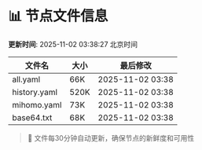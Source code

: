 # 📊 节点文件信息

**更新时间**: 2025-11-02 03:38:27 北京时间

| 文件名 | 大小 | 最后修改 |
|--------|------|----------|
| all.yaml | 66K | 2025-11-02 03:38 |
| history.yaml | 520K | 2025-11-02 03:38 |
| mihomo.yaml | 73K | 2025-11-02 03:38 |
| base64.txt | 68K | 2025-11-02 03:38 |

> 🔄 文件每30分钟自动更新，确保节点的新鲜度和可用性

